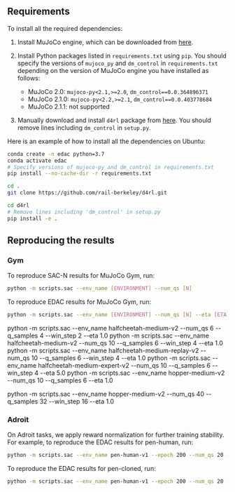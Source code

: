 ## Requirements

To install all the required dependencies:

1. Install MuJoCo engine, which can be downloaded from [here](https://mujoco.org/download).

2. Install Python packages listed in `requirements.txt` using `pip`. You should specify the versions of `mujoco_py` and `dm_control` in `requirements.txt` depending on the version of MuJoCo engine you have installed as follows:
    - MuJoCo 2.0: `mujoco-py<2.1,>=2.0`, `dm_control==0.0.364896371`
    - MuJoCo 2.1.0: `mujoco-py<2.2,>=2.1`, `dm_control==0.0.403778684`
    - MuJoCo 2.1.1: not supported

3. Manually download and install `d4rl` package from [here](https://github.com/rail-berkeley/d4rl). You should remove lines including `dm_control` in `setup.py`.

Here is an example of how to install all the dependencies on Ubuntu:
  
```bash
conda create -n edac python=3.7
conda activate edac
# Specify versions of mujoco-py and dm_control in requirements.txt
pip install --no-cache-dir -r requirements.txt

cd .
git clone https://github.com/rail-berkeley/d4rl.git

cd d4rl
# Remove lines including 'dm_control' in setup.py
pip install -e .
```

## Reproducing the results

### Gym

To reproduce SAC-N results for MuJoCo Gym, run:

```bash
python -m scripts.sac --env_name [ENVIRONMENT] --num_qs [N]
```

To reproduce EDAC results for MuJoCo Gym, run:

```bash
python -m scripts.sac --env_name [ENVIRONMENT] --num_qs [N] --eta [ETA]
```
python -m scripts.sac --env_name halfcheetah-medium-v2 --num_qs 6 --q_samples 4 --win_step 2 --eta 1.0
python -m scripts.sac --env_name halfcheetah-medium-v2 --num_qs 10 --q_samples 6 --win_step 4 --eta 1.0
python -m scripts.sac --env_name halfcheetah-medium-replay-v2 --num_qs 10 --q_samples 6 --win_step 4 --eta 1.0
python -m scripts.sac --env_name halfcheetah-medium-expert-v2 --num_qs 10 --q_samples 6 --win_step 4 --eta 5.0
python -m scripts.sac --env_name hopper-medium-v2 --num_qs 10 --q_samples 6 --eta 1.0

python -m scripts.sac --env_name hopper-medium-v2 --num_qs 40 --q_samples 32 --win_step 16 --eta 1.0
### Adroit

On Adroit tasks, we apply reward normalization for further training stability. For example, to reproduce the EDAC results for pen-human, run:

```bash
python -m scripts.sac --env_name pen-human-v1 --epoch 200 --num_qs 20 --plr 3e-5 --eta 1000 --reward_mean --reward_std
```

To reproduce the EDAC results for pen-cloned, run:

```bash
python -m scripts.sac --env_name pen-human-v1 --epoch 200 --num_qs 20 --plr 3e-5 --eta 10 --max_q_backup --reward_mean --reward_std
```

